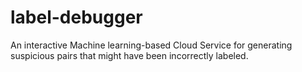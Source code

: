 # label-debugger
 An interactive Machine learning-based Cloud Service for generating suspicious pairs that might have been incorrectly labeled.
